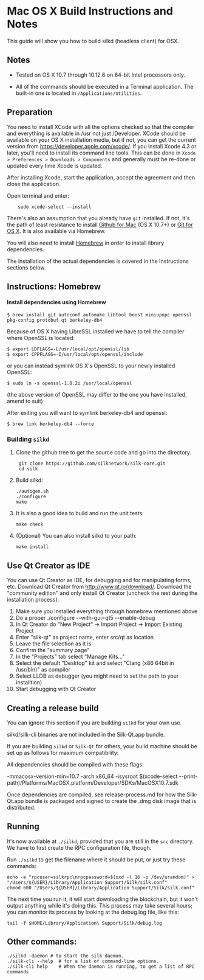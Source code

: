 Mac OS X Build Instructions and Notes
====================================
This guide will show you how to build silkd (headless client) for OSX.

Notes
-----

* Tested on OS X 10.7 through 10.12.6 on 64-bit Intel processors only.

* All of the commands should be executed in a Terminal application. The
built-in one is located in `/Applications/Utilities`.

Preparation
-----------

You need to install XCode with all the options checked so that the compiler
and everything is available in /usr not just /Developer. XCode should be
available on your OS X installation media, but if not, you can get the
current version from https://developer.apple.com/xcode/. If you install
Xcode 4.3 or later, you'll need to install its command line tools. This can
be done in `Xcode > Preferences > Downloads > Components` and generally must
be re-done or updated every time Xcode is updated.

After installing Xcode, start the application, accept the agreement and then close the application.

Open terminal and enter:
                
        sudo xcode-select --install

There's also an assumption that you already have `git` installed. If
not, it's the path of least resistance to install [Github for Mac](https://mac.github.com/)
(OS X 10.7+) or
[Git for OS X](https://code.google.com/p/git-osx-installer/). It is also
available via Homebrew.

You will also need to install [Homebrew](http://brew.sh) in order to install library
dependencies.

The installation of the actual dependencies is covered in the Instructions
sections below.

Instructions: Homebrew
----------------------

#### Install dependencies using Homebrew

    $ brew install git autoconf automake libtool boost miniupnpc openssl pkg-config protobuf qt berkeley-db4

Because of OS X having LibreSSL installed we have to tell the compiler where OpenSSL is located:

    $ export LDFLAGS=-L/usr/local/opt/openssl/lib
    $ export CPPFLAGS=-I/usr/local/opt/openssl/include
    
or you can instead symlink OS X's OpenSSL to your newly installed OpenSSL:

    $ sudo ln -s openssl-1.0.2i /usr/local/openssl

(the above version of OpenSSL may differ to the one you have installed, amend to suit)

After exiting you will want to symlink berkeley-db4 and openssl:

    $ brew link berkeley-db4 --force    


### Building `silkd`

1. Clone the github tree to get the source code and go into the directory.

        git clone https://github.com/silknetwork/silk-core.git
        cd silk

2.  Build silkd:

        ./autogen.sh
        ./configure
        make

3.  It is also a good idea to build and run the unit tests:

        make check

4.  (Optional) You can also install silkd to your path:

        make install

Use Qt Creator as IDE
------------------------
You can use Qt Creator as IDE, for debugging and for manipulating forms, etc.
Download Qt Creator from http://www.qt.io/download/. Download the "community edition" and only install Qt Creator (uncheck the rest during the installation process).

1. Make sure you installed everything through homebrew mentioned above 
2. Do a proper ./configure --with-gui=qt5 --enable-debug
3. In Qt Creator do "New Project" -> Import Project -> Import Existing Project
4. Enter "silk-qt" as project name, enter src/qt as location
5. Leave the file selection as it is
6. Confirm the "summary page"
7. In the "Projects" tab select "Manage Kits..."
8. Select the default "Desktop" kit and select "Clang (x86 64bit in /usr/bin)" as compiler
9. Select LLDB as debugger (you might need to set the path to your installtion)
10. Start debugging with Qt Creator

Creating a release build
------------------------
You can ignore this section if you are building `silkd` for your own use.

silkd/silk-cli binaries are not included in the Silk-Qt.app bundle.

If you are building `silkd` or `Silk-Qt` for others, your build machine should be set up
as follows for maximum compatibility:

All dependencies should be compiled with these flags:

 -mmacosx-version-min=10.7
 -arch x86_64
 -isysroot $(xcode-select --print-path)/Platforms/MacOSX.platform/Developer/SDKs/MacOSX10.7.sdk

Once dependencies are compiled, see release-process.md for how the Silk-Qt.app
bundle is packaged and signed to create the .dmg disk image that is distributed.

Running
-------

It's now available at `./silkd`, provided that you are still in the `src`
directory. We have to first create the RPC configuration file, though.

Run `./silkd` to get the filename where it should be put, or just try these
commands:

    echo -e "rpcuser=silkrpc\nrpcpassword=$(xxd -l 16 -p /dev/urandom)" > "/Users/${USER}/Library/Application Support/Silk/silk.conf"
    chmod 600 "/Users/${USER}/Library/Application Support/Silk/silk.conf"

The next time you run it, it will start downloading the blockchain, but it won't
output anything while it's doing this. This process may take several hours;
you can monitor its process by looking at the debug.log file, like this:

    tail -f $HOME/Library/Application\ Support/Silk/debug.log

Other commands:
-------

    ./silkd -daemon # to start the silk daemon.
    ./silk-cli --help  # for a list of command-line options.
    ./silk-cli help    # When the daemon is running, to get a list of RPC commands

